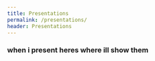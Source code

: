 ```yaml
---
title: Presentations
permalink: /presentations/
header: Presentations
---
```


### when i present heres where ill show them
